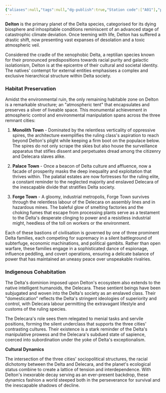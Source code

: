 ```yaml
---
{"aliases":null,"tags":null,"dg-publish":true,"Station code":["A01"],"permalink":"/narrative/locations/worlds/delton/","dgPassFrontmatter":true}
---
```


**Delton** is the primary planet of the Delta species, categorised for its dying biosphere and inhospitable conditions reminiscent of an advanced stage of catastrophic climate deviation. Once teeming with life, Delton has suffered a drastic shift, now presenting vast expanses of desolation and a toxic atmospheric veil. 

Considered the cradle of the xenophobic Delta, a reptilian species known for their pronounced predispositions towards racial purity and galactic isolationism, Delton is at the epicentre of their cultural and societal identity. The natives' contempt for external entities emphasises a complex and exclusive hierarchical structure within Delta society.

### Habitat Preservation

Amidst the environmental ruin, the only remaining habitable zone on Delton is a remarkable structure; an "atmospheric tent" that encapsulates and preserves a sliver of liveable space. This monumental achievement in atmospheric control and environmental manipulation spans across the three remnant cities:

1. **Monolith Town** - Dominated by the relentless verticality of oppressive spires, the architecture exemplifies the ruling class's aspiration to reach beyond Delton's plight while keeping a firm boot on the populace below. The spires do not only scrape the skies but also house the surveillance apparatus that stifles dissent and perpetuates dread among the citizenry and Delecara slaves alike.
   
2. **Palace Town** - Once a beacon of Delta culture and affluence, now a facade of prosperity masks the deep inequality and exploitation that thrives within. The palatial estates are now fortresses for the ruling elite, a constant reminder to the neglected majority and enslaved Delecara of the inescapable divide that stratifies Delta society.
   
3. **Forge Town** - A gloomy, industrial metropolis, Forge Town survives through the relentless labour of the Delecara on assembly lines and in hazardous mines. The baleful glow of smelting factories and the choking fumes that escape from processing plants serve as a testament to the Delta's desperate clinging to power and a resistless industrial might, heedless of the toll on workers or the environment.

Each of these bastions of civilisation is governed by one of three prominent Delta families, each competing for supremacy in a silent battleground of subterfuge, economic machinations, and political gambits. Rather than open warfare, these families engage in a sophisticated dance of espionage, influence peddling, and covert operations, ensuring a delicate balance of power that has maintained an uneasy peace over unspeakable rivalries.

### Indigenous Cohabitation

The Delta's dominion imposed upon Delton's ecosystem also extends to the native intelligent humanoids, the Delecara. These sentient beings have been subjugated and woven into the Delta's society as an enslaved class. Their "domestication" reflects the Delta's stringent ideologies of superiority and control, with Delecara labour permitting the extravagant lifestyle and customs of the ruling species.

The Delecara's role sees them relegated to menial tasks and servile positions, forming the silent underclass that supports the three cities' contrasting cultures. Their existence is a stark reminder of the Delta's manipulative prowess and the Delecara's subdued state of sapience, coerced into subordination under the yoke of Delta's exceptionalism.

**Cultural Dynamics**

The intersection of the three cities' sociopolitical structures, the racial dichotomy between the Delta and Delecara, and the planet's ecological status combine to create a lattice of tension and interdependence. With Delton's inexorable decay serving as an ever-present backdrop, these dynamics fashion a world steeped both in the perseverance for survival and the inescapable shadows of decline.
